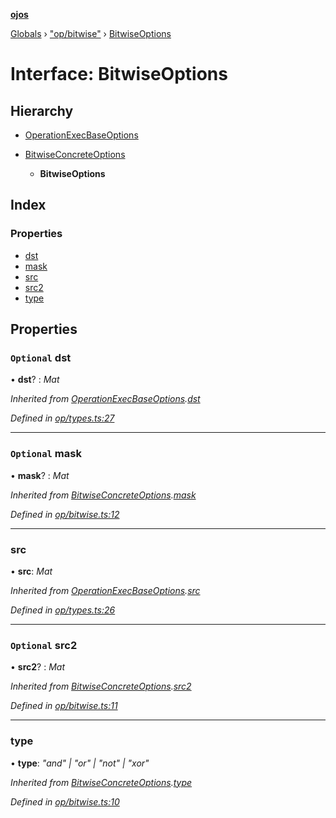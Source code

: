 **[ojos](../README.md)**

[Globals](../README.md) › ["op/bitwise"](../modules/_op_bitwise_.md) › [BitwiseOptions](_op_bitwise_.bitwiseoptions.md)

# Interface: BitwiseOptions

## Hierarchy

* [OperationExecBaseOptions](_op_types_.operationexecbaseoptions.md)

* [BitwiseConcreteOptions](_op_bitwise_.bitwiseconcreteoptions.md)

  * **BitwiseOptions**

## Index

### Properties

* [dst](_op_bitwise_.bitwiseoptions.md#optional-dst)
* [mask](_op_bitwise_.bitwiseoptions.md#optional-mask)
* [src](_op_bitwise_.bitwiseoptions.md#src)
* [src2](_op_bitwise_.bitwiseoptions.md#optional-src2)
* [type](_op_bitwise_.bitwiseoptions.md#type)

## Properties

### `Optional` dst

• **dst**? : *Mat*

*Inherited from [OperationExecBaseOptions](_op_types_.operationexecbaseoptions.md).[dst](_op_types_.operationexecbaseoptions.md#optional-dst)*

*Defined in [op/types.ts:27](https://github.com/cancerberoSgx/mirada/blob/d83d69e/ojos/src/op/types.ts#L27)*

___

### `Optional` mask

• **mask**? : *Mat*

*Inherited from [BitwiseConcreteOptions](_op_bitwise_.bitwiseconcreteoptions.md).[mask](_op_bitwise_.bitwiseconcreteoptions.md#optional-mask)*

*Defined in [op/bitwise.ts:12](https://github.com/cancerberoSgx/mirada/blob/d83d69e/ojos/src/op/bitwise.ts#L12)*

___

###  src

• **src**: *Mat*

*Inherited from [OperationExecBaseOptions](_op_types_.operationexecbaseoptions.md).[src](_op_types_.operationexecbaseoptions.md#src)*

*Defined in [op/types.ts:26](https://github.com/cancerberoSgx/mirada/blob/d83d69e/ojos/src/op/types.ts#L26)*

___

### `Optional` src2

• **src2**? : *Mat*

*Inherited from [BitwiseConcreteOptions](_op_bitwise_.bitwiseconcreteoptions.md).[src2](_op_bitwise_.bitwiseconcreteoptions.md#optional-src2)*

*Defined in [op/bitwise.ts:11](https://github.com/cancerberoSgx/mirada/blob/d83d69e/ojos/src/op/bitwise.ts#L11)*

___

###  type

• **type**: *"and" | "or" | "not" | "xor"*

*Inherited from [BitwiseConcreteOptions](_op_bitwise_.bitwiseconcreteoptions.md).[type](_op_bitwise_.bitwiseconcreteoptions.md#type)*

*Defined in [op/bitwise.ts:10](https://github.com/cancerberoSgx/mirada/blob/d83d69e/ojos/src/op/bitwise.ts#L10)*